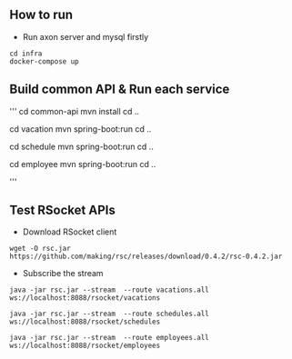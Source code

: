 ## How to run

- Run axon server and mysql firstly

```
cd infra
docker-compose up
```

## Build common API & Run each service

'''
cd common-api
mvn install
cd ..

cd vacation
mvn spring-boot:run
cd ..

cd schedule
mvn spring-boot:run
cd ..

cd employee
mvn spring-boot:run
cd ..

'''

## Test RSocket APIs

- Download RSocket client
```
wget -O rsc.jar https://github.com/making/rsc/releases/download/0.4.2/rsc-0.4.2.jar
```
- Subscribe the stream
```
java -jar rsc.jar --stream  --route vacations.all ws://localhost:8088/rsocket/vacations

java -jar rsc.jar --stream  --route schedules.all ws://localhost:8088/rsocket/schedules

java -jar rsc.jar --stream  --route employees.all ws://localhost:8088/rsocket/employees

```
